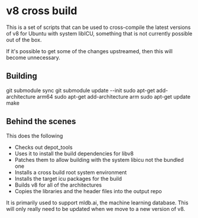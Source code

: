 # v8 cross build

This is a set of scripts that can be used to cross-compile the latest
versions of v8 for Ubuntu with system libICU, something that is not
currently possible out of the box.

If it's possible to get some of the changes upstreamed, then this
will become unnecessary.

## Building

git submodule sync
git submodule update --init
sudo apt-get add-architecture arm64
sudo apt-get add-architecture arm
sudo apt-get update
make

## Behind the scenes

This does the following
- Checks out depot_tools
- Uses it to install the build dependencies for libv8
- Patches them to allow building with the system libicu not the bundled one
- Installs a cross build root system environment
- Installs the target icu packages for the build
- Builds v8 for all of the architectures
- Copies the libraries and the header files into the output repo

It is primarily used to support mldb.ai, the machine learning database.  This will
only really need to be updated when we move to a new version of v8.
